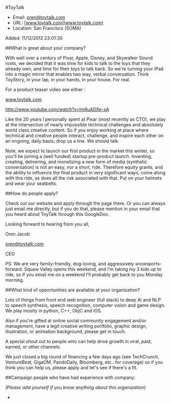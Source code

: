 
#ToyTalk

* Email: [oren@toytalk.com](mailto:oren@toytalk.com)
* URL: [www.toytalk.com](www.toytalk.com)
* Location: San Francisco (SOMA)

Added: 11/12/2012 23:01:30

##What is great about your company?

With well over a century of Pixar, Apple, Disney, and Skywalker Sound roots, we decided that it was time for kids to talk to the toys that they already own, and time for their toys to talk back.  So we're turning your iPad into a magic mirror that enables two way, verbal conversation. Think ToyStory, in your lap, in your hands, in your house.  For real.



For a product teaser video see either :

   www.toytalk.com

   http://www.youtube.com/watch?v=Im6uADXe-sA



Like the 20 years I personally spent at Pixar (most recently as CTO), we play at the intersection of nearly impossible technical challenges and absolutely world class creative content. So if you enjoy working at place where technical and creative people interact, challenge, and inspire each other on an ongoing, daily basis, drop us a line. We should talk.



Note, we expect to launch our first product in the market this winter, so you'll be joining a (well funded) startup pre-product launch. Inventing, creating, delivering, and monetizing a new form of media (synthetic conversation) is not an easy, nor a short, ride. Therefore equity grants, and the ability to influence the final product in very significant ways, come along with this ride, as does all the risk associated with that. Put on your helmets and wear your seatbelts.

##How do people apply?

Check out our website and apply through the page there.  Or you can always just email me directly, but if you do that, please mention in your email that you heard about ToyTalk through this GoogleDoc.



Looking forward to hearing from you all,

Oren Jacob

oren@toytalk.com

CEO



PS: We are very family-friendly, dog-loving, and aggressively snowsports-forward. Squaw Valley opens this weekend, and I'm taking my 3 kids up to ride, so if you email me on a weekend I'll probably get back to you Monday morning.

##What kind of opportunities are available at your organization?

Lots of things from front end web engineer (full stack) to deep AI and NLP to speech synthesis, speech recognition, computer vision and game design. We play mostly in python, C++, ObjC and iOS.



Also if you're gifted at online social community engagement and/or management, have a legit creative writing portfolio, graphic design, illustration, or animation background, please get in touch.



A special shout out to people who can help drive growth in viral, paid, earned, or other channels.



We just closed a big round of financing a few days ago (see TechCrunch, VentureBeat, GigaOM, PandoDaily, Bloomberg, etc.. for coverage) so if you think you can help us, please apply and let's see if there's a fit.

##Campaign people who have had experience with company:

*(Please add yourself if you know anything about this organization)*

* 


    